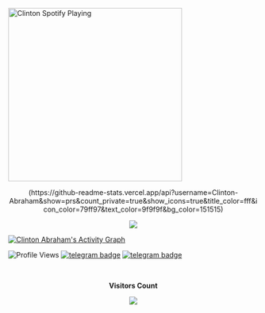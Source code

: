 [<img src="https://now-playing-codestackr.vercel.app/api/spotify-playing" alt="Clinton Spotify Playing" width="350" />](https://open.spotify.com/user/swyqyimdc12jajde4vpwd2x1b)



<p align="center">(https://github-readme-stats.vercel.app/api?username=Clinton-Abraham&show=prs&count_private=true&show_icons=true&title_color=fff&icon_color=79ff97&text_color=9f9f9f&bg_color=151515)</p>



<p align="center">
  <a href="https://github.com/Clinton-Abraham">
    <img src="https://github-readme-streak-stats.herokuapp.com/?user=Clinton-Abraham#version3"/>
  </a>
</p>
<a href="https://github.com/Clinton-Abraham"><img alt="Clinton Abraham's Activity Graph" src="https://activity-graph.herokuapp.com/graph?username=Clinton-Abraham&bg_color=1F222E&color=F8D866&line=F85D7F&point=FFFFFF&hide_border=true" /></a>


![Profile Views](https://hits.seeyoufarm.com/api/count/incr/badge.svg?url=https://github.com/Clinton-Abraham/&title=Profile%20Views)   [![telegram badge](https://img.shields.io/badge/C͡ℓ𝖏ήtø𝐧ㅤᗩ𝔟ⓡ𝐚ꫝαＭ-30302f?style=flat&logo=telegram)](https://telegram.dog/clinton_abraham_bot)  [![telegram badge](https://img.shields.io/badge/SPACEㅤXㅤBOTS-30302f?style=flat&logo=telegram)](https://telegram.dog/Space_x_bots)


<br><p align="center"><b>Visitors Count</b></p>  
<p align="center"><img align="center" src="https://profile-counter.glitch.me/{Clinton-Abraham}/count.svg" /></p> 
